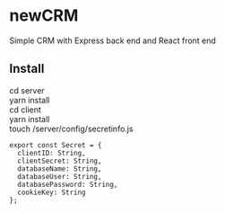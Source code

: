 # newCRM
Simple CRM with Express back end and React front end

## Install
cd server    
yarn install    
cd client    
yarn install       
touch /server/config/secretinfo.js

    export const Secret = {
      clientID: String,
      clientSecret: String,
      databaseName: String,
      databaseUser: String,
      databasePassword: String,
      cookieKey: String
    };
